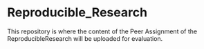 Reproducible_Research
=====================

This repository is where the content of the Peer Assignment of the ReproducibleResearch will be uploaded for evaluation.
